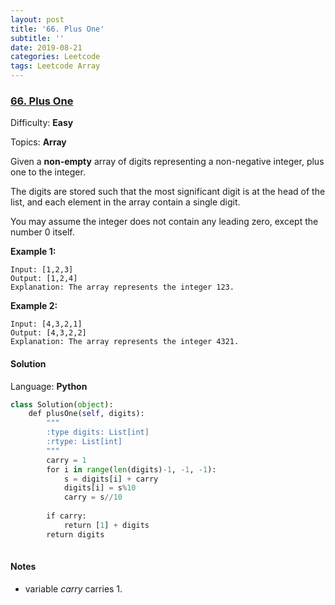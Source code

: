 ```yaml
---
layout: post
title: '66. Plus One'
subtitle: ''
date: 2019-08-21
categories: Leetcode
tags: Leetcode Array
---
```


### [66\. Plus One](https://leetcode.com/problems/plus-one/)

Difficulty: **Easy**

Topics: **Array**

Given a **non-empty** array of digits representing a non-negative integer, plus one to the integer.

The digits are stored such that the most significant digit is at the head of the list, and each element in the array contain a single digit.

You may assume the integer does not contain any leading zero, except the number 0 itself.

**Example 1:**

```
Input: [1,2,3]
Output: [1,2,4]
Explanation: The array represents the integer 123.
```

**Example 2:**

```
Input: [4,3,2,1]
Output: [4,3,2,2]
Explanation: The array represents the integer 4321.
```


#### Solution

Language: **Python**

```python
class Solution(object):
    def plusOne(self, digits):
        """
        :type digits: List[int]
        :rtype: List[int]
        """
        carry = 1
        for i in range(len(digits)-1, -1, -1):
            s = digits[i] + carry
            digits[i] = s%10
            carry = s//10
        
        if carry:
            return [1] + digits
        return digits
            
```

#### Notes
- variable *carry* carries 1.